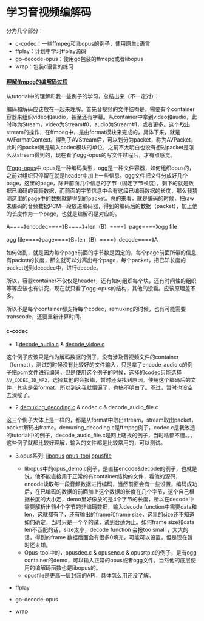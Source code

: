 # 学习音视频编解码

分为几个部分：

- c-codec：一些ffmpeg和libopus的例子，使用原生c语言
- ffplay：计划中学习ffplay源码
- go-decode-opus：使用go包装的ffmepg或者libopus
- wrap：包装c语言的练习



#### [理解ffmpeg的编解码过程](https://github.com/leandromoreira/ffmpeg-libav-tutorial#audio---what-you-listen)

从tutorial中的理解和我一些例子的学习，总结出来（不一定对）：

编码和解码应该放在一起来理解。首先音视频的文件结构是，需要有个container容器来组织video和audio，甚至还有字幕。从container中拿到video和audio，此时称为Stream，video为Stream#0，audio为Stream#1，或者更多。这个取出stream的操作，在ffmpeg中，是由format模块来完成的，具体下来，就是AVFormatContext。得到了AVStream后，可以划分为packet，称为AVPacket，此时的packet就是输入codec模块的单位，之前不太明白也没有想过packet是怎么从stream得到的，现在看了ogg-opus的写文件过程后，才有点感觉。

在[ogg-opus](https://tools.ietf.org/html/rfc7845.html#page-6)中,opus是一种编码类型，ogg是一种文件容器，如何组织opus的，之前对组织只停留在就是header中加上一些信息。ogg文件把文件分成好几个page，这里的page，除开前面几个信息的字节（固定字节长度），剩下的就是数据已编码的音频数据，而前面的字节信息中会有这段已编码数据的长度，那么我猜测这里的page中的数据就是得到的packet。总的来看，就是编码的时候，把raw 未编码的音频数据PCM一段放进编码器，得到的编码后的数据（packet），加上他的长度作为一个page，也就是编解码是对应的。

A====》encodec====》B====》+len（B）====》page====》ogg file

ogg file====》page====》B+len（B）====》decode====》A

如何做到，就是因为每个page前面的字节数是固定的，每个page前面所带的信息有packet的长度，那么就可以分离出每个page，每个packet，把已知长度的packet送到decodec中，进行decode。

所以，容器container不仅仅是header，还有如何组织每个块，还有时间轴的组织等等应该也有讲究，现在就只看了ogg-opus的结构，其他的没看。应该原理差不多。

所以不是每个container都支持每个codec，remuxing的时候，也有可能需要transcode，还要重新计算时间。



#### c-codec

- 1.[decode_audio.c](https://ffmpeg.org/doxygen/trunk/decode_audio_8c-example.html) & [decode_vidoe.c](https://ffmpeg.org/doxygen/trunk/decode_video_8c-example.html)

这个例子应该只是作为解码数据的例子，没有涉及音视频文件的container（format），测试的时候没有比较好的文件输入，只是拿了encode_audio.c的例子把pcm文件进行编码，但是使用这个例子的时候，选择的codec只能选择```AV_CODEC_ID_MP2```，选择其他的会报错，暂时还没找到原因。使用这个编码后的文件，其实是带format，所以到这我就懵逼了，也搞不明白了。不过，暂时也没空去深挖了。

- 2.[demuxing_decoding.c](https://ffmpeg.org/doxygen/trunk/demuxing_decoding_8c-example.html) & codec.c & decode_audio_file.c

这三个例子大体上是一样的，都是从format中取出stream，stream取出packet，packet解码出frame。demuxing_decoding.c是ffmpeg例子，codec.c是我改造的tutorial中的例子，decode_audio_file.c是网上瞎找的例子，当时啥都不懂。。。这些例子就都比较好理解，输入的文件都是比较常用的，可以测试。

- 3.opus系列: [libopus](https://opus-codec.org/) [opus-tool](https://www.opus-codec.org/release/dev/2018/09/18/opus-tools-0_2.html) [opusfile](https://github.com/xiph/opusfile/tree/master/src)
  - libopus中的opus_demo.c例子，是直接encode&decode的例子，也就是说，他不能直接用于正常的有container结构的文件，看他的源码，encode读取每一段音频数据进行编码，当然前面会有一些设置，编码成功后，在已编码的数据的前面加上这个数据的长度在几个字节，这个自己根据长度的大小定，demo里好像放的是4个字节的长度，所以在decode中需要解析出前4个字节的非编码数据，输入decode function中需要data和len，这就都有了，还有输出的frame和frame size，这里的size还不知道如何确定，当时只是一个个的试，试到合适为止。如何frame size和data len不匹配的话，size太小，decode function 会报too small ，太大的话，得到的frame 数据后面会有很多0填充，可能可以设置，但是现在暂时还未知。
  - Opus-tool中的，opusdec.c & opusenc.c & opusrtp.c的例子，是有ogg container的demo，可以输入正常的opus或者ogg文件。当然他的底层使用的编解码函数也是libopus的。
  - opusfile是更高一层封装的API，具体怎么用还没了解。



- ffplay



- go-decode-opus
- wrap
